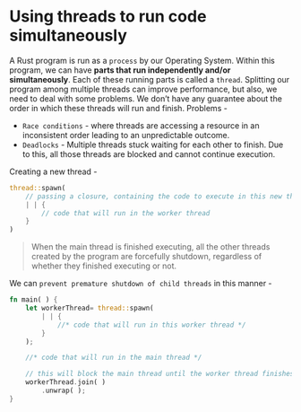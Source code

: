 # Using threads to run code simultaneously

A Rust program is run as a `process` by our Operating System. Within this program, we can have **parts that run independently and/or simultaneously**. Each of these running parts is called a `thread`. Splitting our program among multiple threads can improve performance, but also, we need to deal with some problems. We don’t have any guarantee about the order in which these threads will run and finish. Problems -

- `Race conditions` - where threads are accessing a resource in an inconsistent order leading to an unpredictable outcome.
- `Deadlocks` - Multiple threads stuck waiting for each other to finish. Due to this, all those threads are blocked and cannot continue execution.

Creating a new thread -
```rust
thread::spawn(
	// passing a closure, containing the code to execute in this new thread
	| | {
		// code that will run in the worker thread
	}
)
```

> When the main thread is finished executing, all the other threads created by the program are forcefully shutdown, regardless of whether they finished executing or not.

We can `prevent premature shutdown of child threads` in this manner -
```rust
fn main( ) {
    let workerThread= thread::spawn(
        | | {
            //* code that will run in this worker thread */
        }
    );

    //* code that will run in the main thread */

	// this will block the main thread until the worker thread finishes execution
    workerThread.join( )
        .unwrap( );
}
```